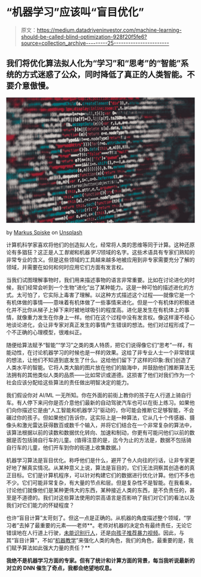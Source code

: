 # “机器学习”应该叫“盲目优化”

> 原文：<https://medium.datadriveninvestor.com/machine-learning-should-be-called-blind-optimization-928f20f5fe6?source=collection_archive---------25----------------------->

## 我们将优化算法拟人化为“学习”和“思考”的“智能”系统的方式迷惑了公众，同时降低了真正的人类智能。不要介意傲慢。

![](img/5d3b8db1656127a1240322d201bc1329.png)

by [Markus Spiske](https://unsplash.com/@markusspiske?utm_source=medium&utm_medium=referral) on [Unsplash](https://unsplash.com?utm_source=medium&utm_medium=referral)

计算机科学家喜欢将他们的创造拟人化，经常将人类的思维等同于计算。这种还原论有多猖狂？这正是人工*智能*和机器*学习*领域的名字。这些术语具有专家们熟知的非常专业的含义。但是这些领域的工具越来越多地被应用到非专家需要充分了解的领域，并需要在如何和何时应用它们方面有发言权。

当我们试图理解事物时，我们用来描述事物的语言非常重要。比如在讨论进化的时候，我们经常会听到一个生物“进化”出了某种能力。这是一种可怕的描述进化的方式。太可怕了，它实际上毒害了理解。以这种方式描述这个过程——就像它是一个有机体做的事情——意味着有机体做了一些事情来进化。但是一个有机体的积极进化并不比你从梯子上掉下来时被地球吸引的程度高。进化是发生在有机体上的事情，就像重力发生在你身上一样。他们在这个过程中没有发言权。像这样漫不经心地谈论进化，会让非专家对真正发生的事情产生错误的想法。他们对过程形成了一个不正确的心理模型，很难纠正。

随便给算法赋予“智能”“学习”之类的类人特质，把它们说得像它们“思考”一样，有能动性，在讨论机器学习的时候也是一样的效果。这给了非专业人士一个非常错误的想法，让他们不知道到底发生了什么。这给他们留下了这样的印象:我们创造了人类水平的智能。它将人类大脑的图片放在他们的脑海中，并鼓励他们推断算法无法拥有的其他类似人类的品质——比如常识或道德。这损害了他们对我们作为一个社会应该分配给这些算法的责任做出明智决定的能力。

我们假设你对 AI/ML 一无所知。你在外面的前街上教你的孩子在人行道上骑自行车。有人停下来问你是否介意他们最新的自动驾驶汽车也可以在街上练习。如果他们向你描述它是由“人工智能和机器学习”驱动的，你可能会推断它足够智能，不会碾过你的孩子。但如果他们告诉你，这实际上是一种算法，它从几十个传感器、摄像头和激光雷达获得数百或数千个输入，并将它们结合在一个非常复杂的算法中，该算法根据以前的读数和数据优化转向、加速和制动，你更有可能问他们以前的数据是否包括骑自行车的儿童。(值得注意的是，迄今为止的方法是，数据不包括骑自行车的儿童，他们开车到你的街道上收集数据。)

机器学习算法是盲目优化。称呼他们是什么，避开了令人向往的行话，让非专家更好地了解真实情况。从某种意义上说，算法是盲目的，它们无法洞察其创造者的真正目标。它们是计算机程序，可以针对构建它们的数据进行优化计算。他们不多也不少。它们可能非常复杂，有大量的节点和层。但是复杂性不是智能。在我看来，讨论他们就像他们是某种更伟大的东西，某种接近人类的东西，是不负责任的，甚至是不道德的。我们对这些算法使用的崇高语言是否影响了我们对它们的看法以及我们对它们能力的怀疑程度？

也许“盲目计算”太苛刻了。但这一点是正确的。从机器的角度描述整个领域，“学习者”去掉了最重要的元素——老师**。老师对机器的决定负有最终责任，无论它错误地在人行道上行驶，[未能识别行人](https://www.theguardian.com/technology/2018/mar/19/uber-self-driving-car-kills-woman-arizona-tempe)，还是[向孩子推荐暴力视频](https://www.ted.com/talks/james_bridle_the_nightmare_videos_of_childrens_youtube_and_what_s_wrong_with_the_internet_today)。因此，与其“盲目计算”，不如“[机器教学](https://www.linkedin.com/pulse/machine-teaching-vs-learning-philippe-lambinet)”来强化人类的角色，我们的角色，最重要的是，我们赋予算法如此强大力量的责任？**

**我绝不是机器学习方面的专家。但有了统计和计算方面的背景，每当我听说最新的对立的 DNN 催生了奇点，我都会绝望地叹息。**
